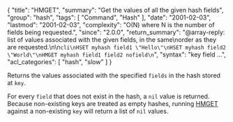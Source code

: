 {
  "title": "HMGET",
  "summary": "Get the values of all the given hash fields",
  "group": "hash",
  "tags": [
    "Command",
    "Hash"
  ],
  "date": "2001-02-03",
  "lastmod": "2001-02-03",
  "complexity": "O(N) where N is the number of fields being requested.",
  "since": "2.0.0",
  "return_summary": "@array-reply: list of values associated with the given fields, in the same\norder as they are requested.\n\n```cli\nHSET myhash field1 \"Hello\"\nHSET myhash field2 \"World\"\nHMGET myhash field1 field2 nofield\n```",
  "syntax": "key field ...",
  "acl_categories": [
    "hash",
    "slow"
  ]
}

Returns the values associated with the specified `fields` in the hash stored at
`key`.

For every `field` that does not exist in the hash, a `nil` value is returned.
Because non-existing keys are treated as empty hashes, running [HMGET](/commands/hmget) against
a non-existing `key` will return a list of `nil` values.

